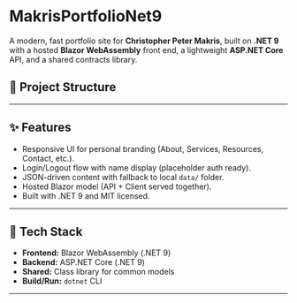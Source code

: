 # MakrisPortfolioNet9

A modern, fast portfolio site for **Christopher Peter Makris**, built on **.NET 9** with a hosted **Blazor WebAssembly** front end, a lightweight **ASP.NET Core** API, and a shared contracts library.

## 📂 Project Structure

---

## ✨ Features

- Responsive UI for personal branding (About, Services, Resources, Contact, etc.).
- Login/Logout flow with name display (placeholder auth ready).
- JSON-driven content with fallback to local `data/` folder.
- Hosted Blazor model (API + Client served together).
- Built with .NET 9 and MIT licensed.

---

## 🧰 Tech Stack

- **Frontend:** Blazor WebAssembly (.NET 9)
- **Backend:** ASP.NET Core (.NET 9)
- **Shared:** Class library for common models
- **Build/Run:** `dotnet` CLI

---
